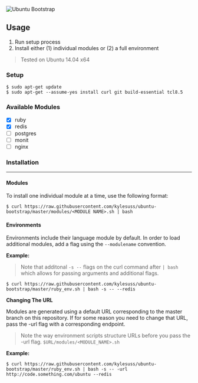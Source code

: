 ![Ubuntu Bootstrap](http://i.imgur.com/a5yWkkk.png)

## Usage

1. Run setup process
2. Install either (1) individual modules or (2) a full environment

> Tested on Ubuntu 14.04 x64

### Setup

```shell
$ sudo apt-get update
$ sudo apt-get --assume-yes install curl git build-essential tcl8.5
```

### Available Modules
- [x] ruby
- [x] redis
- [ ] postgres
- [ ] monit
- [ ] nginx

### Installation

***

#### Modules

To install one individual module at a time, use the following format:

```shell
$ curl https://raw.githubusercontent.com/kylesuss/ubuntu-bootstrap/master/modules/<MODULE NAME>.sh | bash
```

#### Environments

Environments include their language module by default. In order to load additional modules, add a flag using the `--modulename` convention. 

**Example:**

> Note that additonal `-s --` flags on the curl command after `| bash` which allows for passing arguments and additional flags. 

```shell
$ curl https://raw.githubusercontent.com/kylesuss/ubuntu-bootstrap/master/ruby_env.sh | bash -s -- --redis
```

**Changing The URL**

Modules are generated using a default URL corresponding to the master branch on this repository. If for some reason you need to change that URL, pass the -url flag with a corresponding endpoint.

> Note the way environment scripts structure URLs before you pass the -url flag. `$URL/modules/<MODULE_NAME>.sh`

**Example:**

```shell
$ curl https://raw.githubusercontent.com/kylesuss/ubuntu-bootstrap/master/ruby_env.sh | bash -s -- -url http://code.something.com/ubuntu --redis
```
